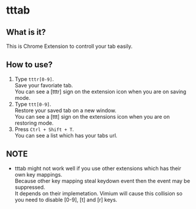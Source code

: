 # tttab

## What is it?

This is Chrome Extension to controll your tab easily.

## How to use?

1. Type `tttr[0-9]`.  
    Save your favoriate tab.  
    You can see a [tttr] sign on the extension icon when you are on saving mode.
1. Type `ttt[0-9]`.  
    Restore your saved tab on a new window.  
    You can see a [ttt] sign on the extensions icon when you are on restoring mode.
1. Press `Ctrl + Shift + T`.  
    You can see a list which has your tabs url.  

## NOTE

- tttab might not work well if you use other extensions which has their own key mappings.  
  Because other key mapping steal keydown event then the event may be suppressed.  
  It depends on their implemetation. Vimium will cause this collision so you need to disable [0-9], [t] and [r] keys.
